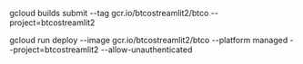 <!-- gcloud builds submit --tag gcr.io/<ProjectName>/<AppName>  --project=<ProjectName> -->
gcloud builds submit --tag gcr.io/btcostreamlit2/btco  --project=btcostreamlit2

<!-- gcloud run deploy --image gcr.io/<ProjectName>/<AppName> --platform managed  --project=<ProjectName> --allow-unauthenticated -->
gcloud run deploy --image gcr.io/btcostreamlit2/btco --platform managed  --project=btcostreamlit2 --allow-unauthenticated